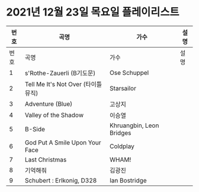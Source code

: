 # 2021년 12월 23일 목요일 플레이리스트

| 번호 | 곡명 | 가수 | 설명 |
|------|------|------|------|
| 번호 | 곡명 | 가수 | 설명 |
| 1 | s'Rothe-Zauerli (B기도문) | Ose Schuppel |  |
| 2 | Tell Me It's Not Over (타이틀 뮤직) | Starsailor |  |
| 3 | Adventure (Blue) | 고상지 |  |
| 4 | Valley of the Shadow | 이승열 |  |
| 5 | B-Side | Khruangbin, Leon Bridges |  |
| 6 | God Put A Smile Upon Your Face | Coldplay |  |
| 7 | Last Christmas | WHAM! |  |
| 8 | 기억해줘 | 김광진 |  |
| 9 | Schubert : Erlkonig, D328 | Ian Bostridge |  |
